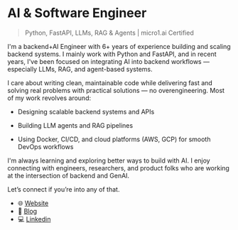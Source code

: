 # AI & Software Engineer
> Python, FastAPI, LLMs, RAG & Agents | micro1.ai Certified

I'm a backend+AI Engineer with 6+ years of experience building and scaling backend systems. I mainly work with Python and FastAPI, and in recent years, I've been focused on integrating AI into backend workflows — especially LLMs, RAG, and agent-based systems.

I care about writing clean, maintainable code while delivering fast and solving real problems with practical solutions — no overengineering. Most of my work revolves around:

- Designing scalable backend systems and APIs

- Building LLM agents and RAG pipelines

- Using Docker, CI/CD, and cloud platforms (AWS, GCP) for smooth DevOps workflows

I'm always learning and exploring better ways to build with AI. I enjoy connecting with engineers, researchers, and product folks who are working at the intersection of backend and GenAI.

Let’s connect if you’re into any of that.

- 🌐 [Website](https://mahdijafari.dev/)
- 📝 [Blog](https://mahdijafari.dev/blog) 
- 💻 [Linkedin](https://www.linkedin.com/in/mahdijafaridev)
